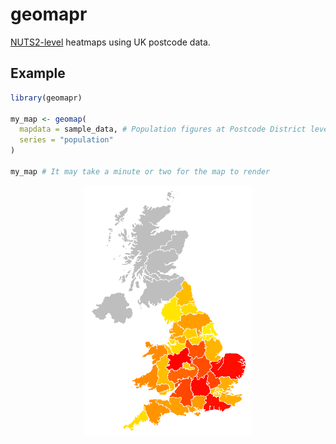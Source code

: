 # geomapr

[NUTS2-level](https://en.wikipedia.org/wiki/Nomenclature_of_Territorial_Units_for_Statistics)  heatmaps using UK postcode data.

## Example

```r
library(geomapr)

my_map <- geomap(
  mapdata = sample_data, # Population figures at Postcode District level for England and Wales from the 2011 census data
  series = "population"
)

my_map # It may take a minute or two for the map to render

```
<p align="center">
  <img height="400" src="https://github.com/nrhodes1451/geomapr/blob/master/images/heatmap.png">
</p>
